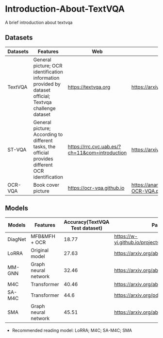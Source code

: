 # Introduction-About-TextVQA
A brief introduction about textvqa
## Datasets
| Datasets | Features | Web | Paper |
| ---  | ---  | ---  | ---  |
| TextVQA| General picture; OCR identification information provided by dataset official; Textvqa challenge dataset | https://textvqa.org | https://arxiv.org/abs/1904.08920 |
| ST-VQA | General picture; According to different tasks, the official provides different OCR identification | https://rrc.cvc.uab.es/?ch=11&com=introduction | https://arxiv.org/abs/1905.13648 |
| OCR-VQA | Book cover picture | https://ocr-vqa.github.io | https://anandmishra22.github.io/files/mishra-OCR-VQA.pdf |

## Models
| Models | Features | Accuracy(TextVQA Test dataset) | Paper |
| ---  | ---  | ---  | ---  |
| DiagNet| MFB&MFH + OCR | 18.77 | https://w-yi.github.io/projects/diagnet/report.pdf | 
| LoRRA| Original model | 27.63 | https://arxiv.org/abs/1904.08920 | 
| MM-GNN | Graph neural network | 32.46 | https://arxiv.org/abs/2003.13962 |
| M4C | Transformer | 40.46 | https://arxiv.org/abs/1911.06258 |
| SA-M4C | Transformer | 44.6 | https://arxiv.org/pdf/2007.12146.pdf |
| SMA | Graph neural network | 45.51 | https://arxiv.org/abs/2006.00753 |

* Recommended reading model: LoRRA; M4C; SA-M4C; SMA
